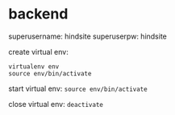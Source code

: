 # backend
superusername: hindsite
superuserpw: hindsite


create virtual env: 
```
virtualenv env
source env/bin/activate
```
start virtual env: `source env/bin/activate`

close virtual env: `deactivate`
